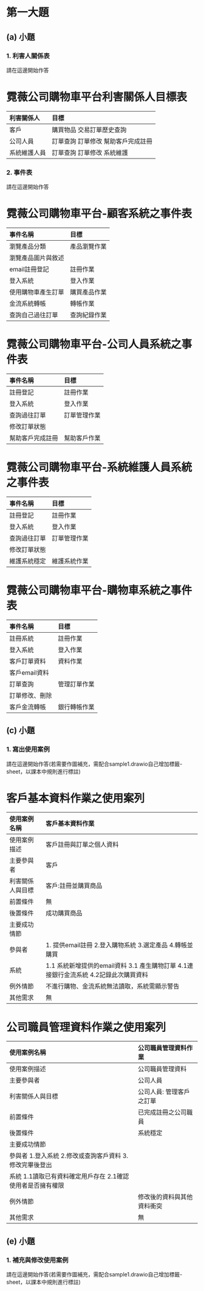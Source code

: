 # 第一大題 
## (a) 小題
### 1. 利害人關係表
請在這邊開始作答
# 霓薇公司購物車平台利害關係人目標表
| 利害關係人 | 目標 |
| :---- | :---- |
| 客戶 | 購買物品  交易訂單歷史查詢 |
| 公司人員 | 訂單查詢  訂單修改  幫助客戶完成註冊 |
| 系統維護人員 | 訂單查詢  訂單修改  系統維護 |
### 2. 事件表
請在這邊開始作答
# 霓薇公司購物車平台-顧客系統之事件表
| 事件名稱 | 目標 |
| :---- | :---- |
| 瀏覽產品分類 | 產品瀏覽作業 |
| 瀏覽產品圖片與敘述 | |
| email註冊登記 | 註冊作業 |
| 登入系統 | 登入作業 |
| 使用購物車產生訂單 | 購買產品作業 |
| 金流系統轉帳 | 轉帳作業 |
| 查詢自己過往訂單 | 查詢紀錄作業 |
# 霓薇公司購物車平台-公司人員系統之事件表
| 事件名稱 | 目標 |
| :---- | :---- |
| 註冊登記 | 註冊作業 |
| 登入系統 | 登入作業 |
| 查詢過往訂單 | 訂單管理作業 |
| 修改訂單狀態 |  |
| 幫助客戶完成註冊 | 幫助客戶作業 |
# 霓薇公司購物車平台-系統維護人員系統之事件表
| 事件名稱 | 目標 |
| :---- | :---- |
| 註冊登記 | 註冊作業 |
| 登入系統 | 登入作業 |
| 查詢過往訂單 | 訂單管理作業 |
| 修改訂單狀態 |  |
| 維護系統穩定 | 維護系統作業 |
# 霓薇公司購物車平台-購物車系統之事件表
| 事件名稱 | 目標 |
| :---- | :---- |
| 註冊系統 | 註冊作業 |
| 登入系統 | 登入作業 |
| 客戶訂單資料 | 資料作業 |
| 客戶email資料 |  |
| 訂單查詢 | 管理訂單作業 |
| 訂單修改、刪除 |  | 
| 客戶金流轉帳 | 銀行轉帳作業 |
## (c) 小題
### 1. 寫出使用案例
請在這邊開始作答(若需要作圖補充，需配合sample1.drawio自己增加標籤-sheet，以課本中規則進行標註)
# 客戶基本資料作業之使用案列
| 使用案例名稱 | 客戶基本資料作業 |
| :---- | :---- |
| 使用案例描述 | 客戶註冊與訂單之個人資料 |
| 主要參與者 | 客戶 |
| 利害關係人與目標 | 客戶:註冊並購買商品 |
| 前置條件 | 無 | 
| 後置條件 | 成功購買商品 |
| 主要成功情節 | 
| 參與者 |  1. 提供email註冊  2.登入購物系統  3.選定產品  4.轉帳並購買 | 
| 系統 | 1.1 系統新增提供的email資料  3.1 產生購物訂單  4.1連接銀行金流系統  4.2記錄此次購買資料 |
| 例外情節 | 不進行購物、金流系統無法讀取，系統需顯示警告 |
| 其他需求 | 無 | 
# 公司職員管理資料作業之使用案列
| 使用案例名稱 | 公司職員管理資料作業 |
| :---- | :---- |
| 使用案例描述 | 公司職員管理資料 |
| 主要參與者 | 公司人員 |
| 利害關係人與目標 | 公司人員: 管理客戶之訂單 |
| 前置條件 | 已完成註冊之公司職員 | 
| 後置條件 | 系統穩定 |
| 主要成功情節 | 
| 參與者  1.登入系統  2.修改或查詢客戶資料  3.修改完畢後登出   | 
| 系統  1.1讀取已有資料確定用戶存在  2.1確認使用者是否擁有權限  |
| 例外情節 | 修改後的資料與其他資料衝突 |
| 其他需求 | 無 | 
## (e) 小題
### 1. 補充與修改使用案例
請在這邊開始作答(若需要作圖補充，需配合sample1.drawio自己增加標籤-sheet，以課本中規則進行標註)
